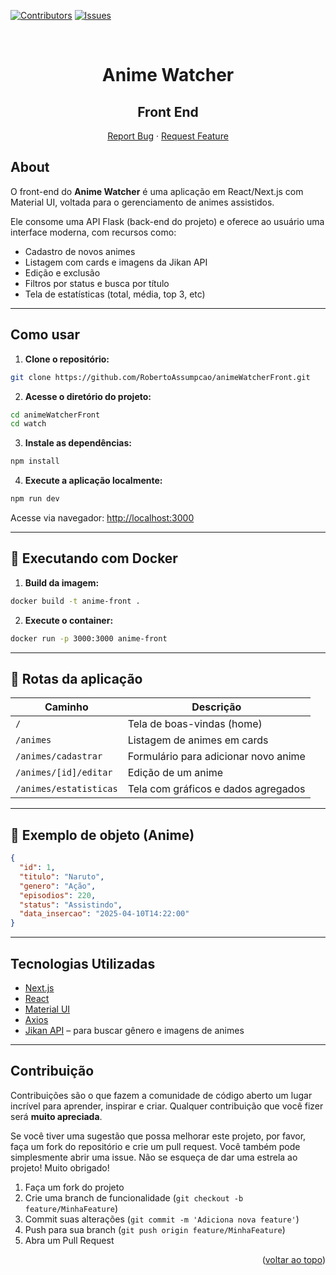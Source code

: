 
<div id="top"></div>

[![Contributors][contributors-shield]][contributors-url]
[![Issues][issues-shield]][issues-url]

<br />
<div align="center">
  <h1 align="center">Anime Watcher</h1>
  <h2>Front End</h2>

  <p align="center">
    <a href="https://github.com/RobertoAssumpcao/animeWatcherFront/issues">Report Bug</a>
    ·
    <a href="https://github.com/RobertoAssumpcao/animeWatcherFront/issues">Request Feature</a>
  </p>
</div>

## About

O front-end do **Anime Watcher** é uma aplicação em React/Next.js com Material UI, voltada para o gerenciamento de animes assistidos.

Ele consome uma API Flask (back-end do projeto) e oferece ao usuário uma interface moderna, com recursos como:

- Cadastro de novos animes
- Listagem com cards e imagens da Jikan API
- Edição e exclusão
- Filtros por status e busca por título
- Tela de estatísticas (total, média, top 3, etc)

---

## Como usar

1. **Clone o repositório:**

```bash
git clone https://github.com/RobertoAssumpcao/animeWatcherFront.git
```

2. **Acesse o diretório do projeto:**

```bash
cd animeWatcherFront
cd watch
```

3. **Instale as dependências:**

```bash
npm install
```

4. **Execute a aplicação localmente:**

```bash
npm run dev
```

Acesse via navegador: [http://localhost:3000](http://localhost:3000)

---

## 🐳 Executando com Docker

1. **Build da imagem:**

```bash
docker build -t anime-front .
```

2. **Execute o container:**

```bash
docker run -p 3000:3000 anime-front
```

---

## 📁 Rotas da aplicação

| Caminho                   | Descrição                             |
|---------------------------|----------------------------------------|
| `/`                       | Tela de boas-vindas (home)             |
| `/animes`                 | Listagem de animes em cards            |
| `/animes/cadastrar`       | Formulário para adicionar novo anime   |
| `/animes/[id]/editar`     | Edição de um anime                     |
| `/animes/estatisticas`    | Tela com gráficos e dados agregados    |

---

## 🧩 Exemplo de objeto (Anime)

```json
{
  "id": 1,
  "titulo": "Naruto",
  "genero": "Ação",
  "episodios": 220,
  "status": "Assistindo",
  "data_insercao": "2025-04-10T14:22:00"
}
```

---

## Tecnologias Utilizadas

- [Next.js](https://nextjs.org/)
- [React](https://reactjs.org/)
- [Material UI](https://mui.com/)
- [Axios](https://axios-http.com/)
- [Jikan API](https://docs.api.jikan.moe/) – para buscar gênero e imagens de animes

---

## Contribuição

Contribuições são o que fazem a comunidade de código aberto um lugar incrível para aprender, inspirar e criar. Qualquer contribuição que você fizer será **muito apreciada**.

Se você tiver uma sugestão que possa melhorar este projeto, por favor, faça um fork do repositório e crie um pull request. Você também pode simplesmente abrir uma issue. Não se esqueça de dar uma estrela ao projeto! Muito obrigado!

1. Faça um fork do projeto  
2. Crie uma branch de funcionalidade (`git checkout -b feature/MinhaFeature`)  
3. Commit suas alterações (`git commit -m 'Adiciona nova feature'`)  
4. Push para sua branch (`git push origin feature/MinhaFeature`)  
5. Abra um Pull Request  

<p align="right">(<a href="#top">voltar ao topo</a>)</p>

[contributors-shield]: https://img.shields.io/github/contributors/RobertoAssumpcao/animeWatcherFront.svg?style=for-the-badge  
[contributors-url]: https://github.com/RobertoAssumpcao/animeWatcherFront/graphs/contributors  
[issues-shield]: https://img.shields.io/github/issues/RobertoAssumpcao/animeWatcherFront.svg?style=for-the-badge  
[issues-url]: https://github.com/RobertoAssumpcao/animeWatcherFront/issues
